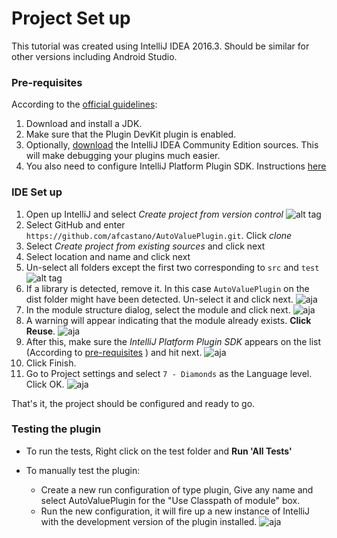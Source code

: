 # Project Set up
This tutorial was created using IntelliJ IDEA 2016.3. Should be similar for other versions including Android Studio.

### Pre-requisites
According to the [official guidelines](https://www.jetbrains.com/help/idea/2016.3/plugin-development-guidelines.html#d1348165e8):

1. Download and install a JDK.
2. Make sure that the Plugin DevKit plugin is enabled.
3. Optionally, [download](http://www.jetbrains.org/display/IJOS/Download) the IntelliJ IDEA Community Edition sources. This will make debugging your plugins much easier.
4. You also need to configure IntelliJ Platform Plugin SDK. Instructions [here](https://www.jetbrains.com/help/idea/2016.3/configuring-intellij-platform-plugin-sdk.html)

### IDE Set up

1. Open up IntelliJ and select *Create project from version control*
![alt tag](https://raw.githubusercontent.com/afcastano/AutoValuePlugin/master/docs/img/GitHub.png)
2. Select GitHub and enter `https://github.com/afcastano/AutoValuePlugin.git`. Click *clone*
3. Select *Create project from existing sources* and click next
4. Select location and name and click next
5. Un-select all folders except the first two corresponding to `src` and `test`
![alt tag][module-folders]
6. If a library is detected, remove it. In this case `AutoValuePlugin` on the dist folder might have been detected. Un-select it and click next.
![aja][Library]
7. In the module structure dialog, select the module and click next.
![aja][DefaultModule]
8. A warning will appear indicating that the module already exists. **Click Reuse**.
![aja][UseExisting]
9. After this, make sure the *IntelliJ Platform Plugin SDK* appears on the list (According to [pre-requisites](#pre-requisites) ) and hit next.
![aja][ConfigureSDK]
10. Click Finish.
11. Go to Project settings and select `7 - Diamonds` as the Language level. Click OK.
![aja][Java7]

That's it, the project should be configured and ready to go.

### Testing the plugin
- To run the tests, Right click on the test folder and **Run 'All Tests'**

- To manually test the plugin:
  * Create a new run configuration of type plugin, Give any name and select AutoValuePlugin for the "Use Classpath of module" box.
  * Run the new configuration, it will fire up a new instance of IntelliJ with the development version of the plugin installed.
![aja][Run]


[module-folders]:(https://raw.githubusercontent.com/afcastano/AutoValuePlugin/tree/master/docs/img/ModuleFolders.png)
[Library]:(https://github.com/afcastano/AutoValuePlugin/tree/master/docs/img/Library.png)
[DefaultModule]:(https://github.com/afcastano/AutoValuePlugin/tree/master/docs/img/DefaultModule.png)
[UseExisting]:(https://github.com/afcastano/AutoValuePlugin/tree/master/docs/img/UseExisting.png)
[ConfigureSDK]:(https://github.com/afcastano/AutoValuePlugin/tree/master/docs/img/ConfigureSDK.png)
[Java7]:(https://github.com/afcastano/AutoValuePlugin/tree/master/docs/img/Java7.png)
[Run]:(https://github.com/afcastano/AutoValuePlugin/tree/master/docs/img/Run.png)
